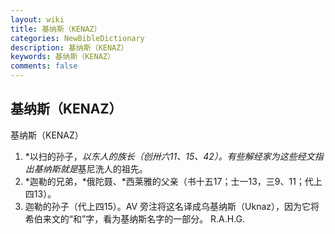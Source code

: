 ```yaml
---
layout: wiki
title: 基纳斯（KENAZ）
categories: NewBibleDictionary
description: 基纳斯（KENAZ）
keywords: 基纳斯（KENAZ）
comments: false
---
```


## 基纳斯（KENAZ）



基纳斯（KENAZ）
1. *以扫的孙子，*以东人的族长（创卅六11、15、42）。有些解经家为这些经文指出基纳斯就是*基尼洗人的祖先。
2. *迦勒的兄弟，*俄陀聂、*西莱雅的父亲（书十五17；士一13，三9、11；代上四13）。
3. 迦勒的孙子（代上四15）。AV 旁注将这名译成乌基纳斯（Uknaz），因为它将希伯来文的“和”字，看为基纳斯名字的一部分。
R.A.H.G.




